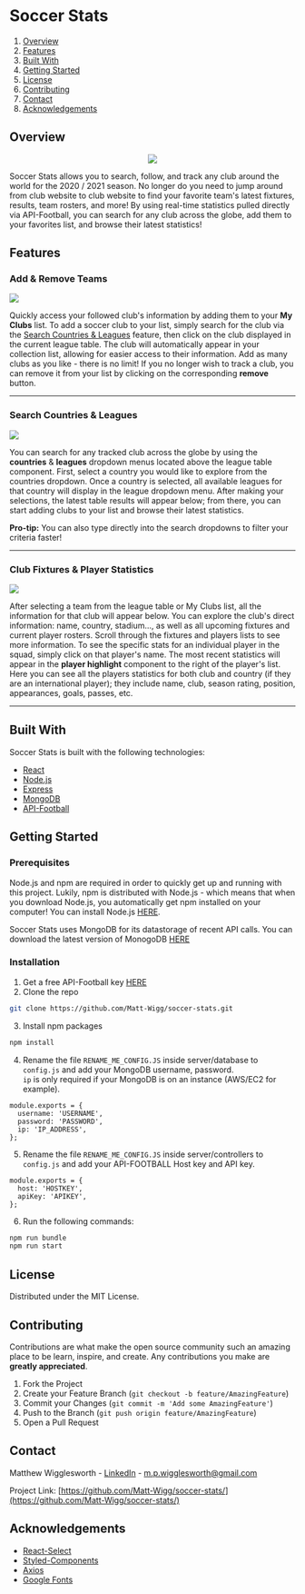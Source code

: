# Soccer Stats

1. [Overview](#overview)
2. [Features](#features)
3. [Built With](#built-with)
4. [Getting Started](#getting-started)
5. [License](#license)
6. [Contributing](#contributing)
7. [Contact](#contact)
8. [Acknowledgements](#acknowledgements)


## Overview
<p align="center" height="200"><img src="https://i.imgur.com/GMB74Ka.png"></p>
<p>Soccer Stats allows you to search, follow, and track any club around the world for the 2020 / 2021 season. No longer do you need to jump around from club website to club website to find your favorite team's latest fixtures, results, team rosters, and more! By using real-time statistics pulled directly via API-Football, you can search for any club across the globe, add them to your favorites list, and browse their latest statistics!</p>

## Features

### Add & Remove Teams
<p><img src="https://media.giphy.com/media/7Eh9Ybna9Gw9NwQKDl/giphy.gif"></p>

Quickly access your followed club's information by adding them to your <b>My Clubs</b> list. To add a soccer club to your list, simply search for the club via the [Search Countries & Leagues](#search-countries--leagues) feature, then click on the club displayed in the current league table. The club will automatically appear in your collection list, allowing for easier access to their information. Add as many clubs as you like - there is no limit! If you no longer wish to track a club, you can remove it from your list by clicking on the corresponding <b>remove</b> button.

---

### Search Countries & Leagues
<p><img src="https://media.giphy.com/media/q6vKDPvdgwUktIXuqz/giphy.gif"></p>

You can search for any tracked club across the globe by using the <b>countries</b> & <b>leagues</b> dropdown menus located above the league table component. First, select a country you would like to explore from the countries dropdown. Once a country is selected, all available leagues for that country will display in the league dropdown menu. After making your selections, the latest table results will appear below; from there, you can start adding clubs to your list and browse their latest statistics. 
<p><b>Pro-tip:</b> You can also type directly into the search dropdowns to filter your criteria faster!</p>

---

### Club Fixtures & Player Statistics
<p><img src="https://media.giphy.com/media/lLESmb4K6uoGazEjYA/giphy.gif"></p>

After selecting a team from the league table or My Clubs list, all the information for that club will appear below. You can explore the club's direct information: name, country, stadium..., as well as all upcoming fixtures and current player rosters. Scroll through the fixtures and players lists to see more information. To see the specific stats for an individual player in the squad, simply click on that player's name. The most recent statistics will appear in the <b>player highlight</b> component to the right of the player's list. Here you can see all the players statistics for both club and country (if they are an international player); they include name, club, season rating, position, appearances, goals, passes, etc.

---

## Built With

Soccer Stats is built with the following technologies:
* [React](https://reactjs.org/)
* [Node.js](https://nodejs.org/en/)
* [Express](https://expressjs.com/)
* [MongoDB](https://www.mongodb.com/)
* [API-Football](https://www.api-football.com/)

## Getting Started

### Prerequisites

Node.js and npm are required in order to quickly get up and running with this project. Lukily, npm is distributed with Node.js - which means that when you download Node.js, you automatically get npm installed on your computer! You can install Node.js [HERE](https://nodejs.org/en/).

Soccer Stats uses MongoDB for its datastorage of recent API calls. You can download the latest version of MonogoDB [HERE](https://www.mongodb.com/try/download/community)

### Installation

1. Get a free API-Football key [HERE](https://rapidapi.com/api-sports/api/api-football/pricing)
2. Clone the repo
```sh
git clone https://github.com/Matt-Wigg/soccer-stats.git
```
3. Install npm packages
```sh
npm install
```
4. Rename the file `RENAME_ME_CONFIG.JS` inside server/database to `config.js` and add your MongoDB username, password. <br>`ip` is only required if your MongoDB is on an instance (AWS/EC2 for example).
```JS
module.exports = {
  username: 'USERNAME',
  password: 'PASSWORD',
  ip: 'IP_ADDRESS',
};
```
5. Rename the file `RENAME_ME_CONFIG.JS` inside server/controllers to `config.js` and add your API-FOOTBALL Host key and API key.
```JS
module.exports = {
  host: 'HOSTKEY',
  apiKey: 'APIKEY',
};
```
6. Run the following commands:
```sh
npm run bundle
npm run start
```
## License

Distributed under the MIT License.

## Contributing

Contributions are what make the open source community such an amazing place to be learn, inspire, and create. Any contributions you make are **greatly appreciated**.

1. Fork the Project
2. Create your Feature Branch (`git checkout -b feature/AmazingFeature`)
3. Commit your Changes (`git commit -m 'Add some AmazingFeature'`)
4. Push to the Branch (`git push origin feature/AmazingFeature`)
5. Open a Pull Request

## Contact

Matthew Wigglesworth - [LinkedIn](https://www.linkedin.com/in/matt-wigg/) - m.p.wigglesworth@gmail.com

Project Link: [https://github.com/Matt-Wigg/soccer-stats/](https://github.com/Matt-Wigg/soccer-stats/)

## Acknowledgements

* [React-Select](https://react-select.com/home)
* [Styled-Components](https://styled-components.com/)
* [Axios](https://github.com/axios/axios)
* [Google Fonts](https://fonts.google.com/)
